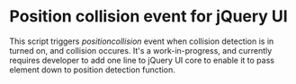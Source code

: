 # Position collision event for jQuery UI

This script triggers *positioncollision* event when collision detection is in turned on, and collision occures. It's a work-in-progress, and currently requires developer to add one line to jQuery UI core to enable it to pass element down to position detection function.
